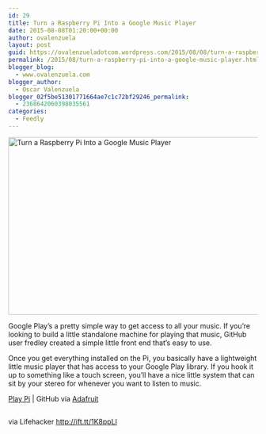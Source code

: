 ```yaml
---
id: 29
title: Turn a Raspberry Pi Into a Google Music Player
date: 2015-08-08T01:20:00+00:00
author: ovalenzuela
layout: post
guid: https://ovalenzueladotcom.wordpress.com/2015/08/08/turn-a-raspberry-pi-into-a-google-music-player
permalink: /2015/08/turn-a-raspberry-pi-into-a-google-music-player.html
blogger_blog:
  - www.ovalenzuela.com
blogger_author:
  - Oscar Valenzuela
blogger_02f5be51301771664ae7c1c72bf29246_permalink:
  - 2368642060398035561
categories:
  - Feedly
---
```

<img height="358" alt="Turn a Raspberry Pi Into a Google Music Player" width="636" src="http://ift.tt/1W6O4JR" />

Google Play’s a pretty simple way to get access to all your music. If you’re looking to build a little standalone machine for playing that music, GitHub user fredley created a simple little front end that’s easy to use.

Once you get everything installed on the Pi, you basically have a lightweight little music player that has access to your Google Play library. If you hook it up to something like a touch screen, you’ll have a nice little system that can sit by your stereo for whenever you want to listen to music.

<a target="_blank" href="http://ift.tt/1gC0jwh">Play Pi</a> | GitHub via <a target="_blank" href="http://ift.tt/1HuXPGA">Adafruit</a>

<img height="1" alt="" width="1" src="http://ift.tt/1T1BSeq" />

via Lifehacker http://ift.tt/1K8ppLI